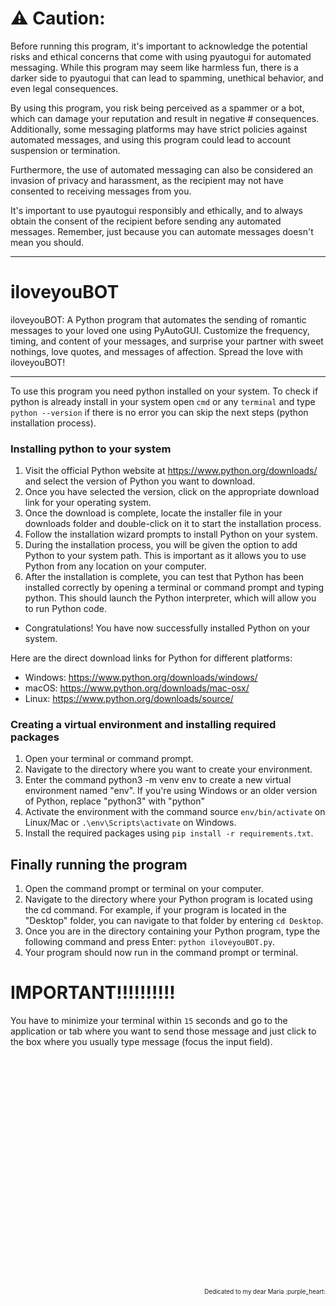 # :warning: Caution:
Before running this program, it's important to acknowledge the potential risks and ethical concerns that come with using pyautogui for automated messaging. While this program may seem like harmless fun, there is a darker side to pyautogui that can lead to spamming, unethical behavior, and even legal consequences.

By using this program, you risk being perceived as a spammer or a bot, which can damage your reputation and result in negative # consequences. Additionally, some messaging platforms may have strict policies against automated messages, and using this program could lead to account suspension or termination.

Furthermore, the use of automated messaging can also be considered an invasion of privacy and harassment, as the recipient may not have consented to receiving messages from you.

It's important to use pyautogui responsibly and ethically, and to always obtain the consent of the recipient before sending any automated messages. Remember, just because you can automate messages doesn't mean you should.

---

# iloveyouBOT
iloveyouBOT: A Python program that automates the sending of romantic messages to your loved one using PyAutoGUI. Customize the frequency, timing, and content of your messages, and surprise your partner with sweet nothings, love quotes, and messages of affection. Spread the love with iloveyouBOT!

---

To use this program you need python installed on your system. To check if python is already install in your system open `cmd` or any `terminal` and type `python --version` if there is no error you can skip the next steps (python installation process).

###  Installing python to your system

1. Visit the official Python website at https://www.python.org/downloads/ and select the version of Python you want to download.
2. Once you have selected the version, click on the appropriate download link for your operating system.
3. Once the download is complete, locate the installer file in your downloads folder and double-click on it to start the installation process.
4. Follow the installation wizard prompts to install Python on your system.
5. During the installation process, you will be given the option to add Python to your system path. This is important as it allows you to use Python from any location on your computer.
6. After the installation is complete, you can test that Python has been installed correctly by opening a terminal or command prompt and typing python. This should launch the Python interpreter, which will allow you to run Python code.

- Congratulations! You have now successfully installed Python on your system.

Here are the direct download links for Python for different platforms:
- Windows: https://www.python.org/downloads/windows/
- macOS: https://www.python.org/downloads/mac-osx/
- Linux: https://www.python.org/downloads/source/

### Creating a virtual environment and installing required packages

1. Open your terminal or command prompt.
2. Navigate to the directory where you want to create your environment.
3. Enter the command python3 -m venv env to create a new virtual environment named "env". If you're using Windows or an older version of Python, replace "python3" with "python"
4. Activate the environment with the command source `env/bin/activate` on Linux/Mac or `.\env\Scripts\activate` on Windows.
5. Install the required packages using `pip install -r requirements.txt`.

## Finally running the program

1. Open the command prompt or terminal on your computer.
2. Navigate to the directory where your Python program is located using the cd command. For example, if your program is located in the "Desktop" folder, you can navigate to that folder by entering `cd Desktop`.
3. Once you are in the directory containing your Python program, type the following command and press Enter: `python iloveyouBOT.py`.
4. Your program should now run in the command prompt or terminal.

# IMPORTANT!!!!!!!!!!

You have to minimize your terminal within `15` seconds and go to the application or tab where you want to send those message and just click to the box where you usually type message (focus the input field).
&nbsp;

&nbsp;

&nbsp;

&nbsp;

&nbsp;

&nbsp;

&nbsp;

&nbsp;

&nbsp;

&nbsp;

&nbsp;

&nbsp;

&nbsp;

<p align="right"><sub><sub>Dedicated to my dear Maria :purple_heart:</sub></sub></p>
